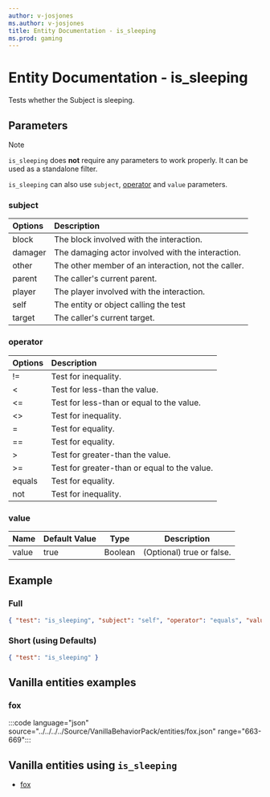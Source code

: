 ```yaml
---
author: v-josjones
ms.author: v-josjones
title: Entity Documentation - is_sleeping
ms.prod: gaming
---
```


# Entity Documentation - is_sleeping

Tests whether the Subject is sleeping.

## Parameters

> [!Note]
> `is_sleeping` does **not** require any parameters to work properly. It can be used as a standalone filter.
>
> `is_sleeping` can also use `subject`, [operator](../Definitions/NestedTables/operator.md) and `value` parameters.

### subject

| Options| Description |
|:-----------|:-----------|
| block| The block involved with the interaction. |
| damager| The damaging actor involved with the interaction. |
| other| The other member of an interaction, not the caller. |
| parent| The caller's current parent. |
| player| The player involved with the interaction. |
| self| The entity or object calling the test |
| target| The caller's current target. |

### operator

| Options| Description |
|:-----------|:-----------|
| !=| Test for inequality. |
| <| Test for less-than the value. |
| <=| Test for less-than or equal to the value. |
| <>| Test for inequality. |
| =| Test for equality. |
| ==| Test for equality. |
| >| Test for greater-than the value. |
| >=| Test for greater-than or equal to the value. |
| equals| Test for equality. |
| not| Test for inequality. |

### value

|Name |Default Value  |Type  |Description  |
|---------|---------|---------|---------|
|value |true |Boolean |(Optional) true or false. |

## Example

### Full

```json
{ "test": "is_sleeping", "subject": "self", "operator": "equals", "value": true}
```

### Short (using Defaults)

```json
{ "test": "is_sleeping" }
```

## Vanilla entities examples

### fox

:::code language="json" source="../../../../Source/VanillaBehaviorPack/entities/fox.json" range="663-669":::

## Vanilla entities using `is_sleeping`

- [fox](../../../../Source/VanillaBehaviorPack_Snippets/entities/fox.md)
